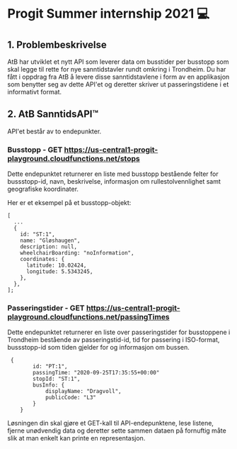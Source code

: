 # Progit Summer internship 2021 💻

## 1. Problembeskrivelse

AtB har utviklet et nytt API som leverer data om busstider per busstopp som skal legge til rette for nye sanntidstavler rundt omkring i Trondheim. Du har fått i oppdrag fra AtB å levere disse sanntidstavlene i form av en applikasjon som benytter seg av dette API'et og deretter skriver ut passeringstidene i et informativt format.

## 2. AtB SanntidsAPI™️

API'et består av to endepunkter.

### Busstopp - GET https://us-central1-progit-playground.cloudfunctions.net/stops

Dette endepunktet returnerer en liste med busstopp bestående felter for bussstopp-id, navn, beskrivelse, informasjon om rullestolvennlighet samt geografiske koordinater.

Her er et eksempel på et busstopp-objekt:

```
[
  ...
  {
    id: "ST:1",
    name: "Gløshaugen",
    description: null,
    wheelchairBoarding: "noInformation",
    coordinates: {
      latitude: 10.02424,
      longitude: 5.5343245,
    },
  },
];

```

### Passeringstider - GET https://us-central1-progit-playground.cloudfunctions.net/passingTimes

Dette endepunktet returnerer en liste over passeringstider for busstoppene i Trondheim bestående av passeringstid-id, tid for passering i ISO-format, bussstopp-id som tiden gjelder for og informasjon om bussen.

```
 {
        id: "PT:1",
        passingTime: "2020-09-25T17:35:55+00:00"
        stopId: "ST:1",
        busInfo: {
            displayName: "Dragvoll",
            publicCode: "L3"
        }
    }
```

Løsningen din skal gjøre et GET-kall til API-endepunktene, lese listene, fjerne unødvendig data og deretter sette sammen dataen på fornuftig måte slik at man enkelt kan printe en representasjon.